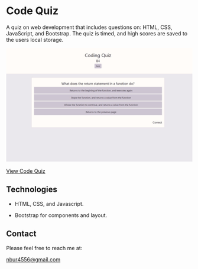 # Code Quiz

A quiz on web development that includes questions on: HTML, CSS, JavaScript, and Bootstrap. The quiz is timed, and high scores are saved to the users local storage.

![code quiz webpage in use](assets/screenshot.JPG)

[View Code Quiz](https://nbur4556.github.io/code-quiz/)

## Technologies

* HTML, CSS, and Javascript.

* Bootstrap for components and layout.

## Contact

Please feel free to reach me at:

nbur4556@gmail.com
